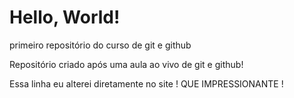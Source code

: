 # Hello, World!
 primeiro repositório do curso de git e github

 Repositório criado após uma aula ao vivo de git e github!
 
 Essa linha eu alterei diretamente no site ! QUE IMPRESSIONANTE !
